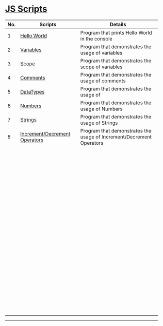 # [JS Scripts][0]

| No. | Scripts | Details |
| - | - | - |
| 1 | [Hello World][1] | Program that prints Hello World in the console |
| 2 | [Variables][2] | Program that demonstrates the usage of variables |
| 3 | [Scope][3] | Program that demonstrates the scope of variables |
| 4 | [Comments][4] | Program that demonstrates the usage of comments |
| 5 | [DataTypes][5] | Program that demonstrates the usage of  |
| 6 | [Numbers][6] | Program that demonstrates the usage of Numbers |
| 7 | [Strings][7] | Program that demonstrates the usage of Strings |
| 8 | [Increment/Decrement Operators][8] | Program that demonstrates the usage of Increment/Decrement Operators |
|  |  |  |
|  |  |  |
|  |  |  |
|  |  |  |
|  |  |  |
|  |  |  |
|  |  |  |
|  |  |  |
|  |  |  |
|  |  |  |
|  |  |  |
|  |  |  |
|  |  |  |
|  |  |  |
|  |  |  |
|  |  |  |
|  |  |  |
|  |  |  |
|  |  |  |
|  |  |  |
|  |  |  |
|  |  |  |
|  |  |  |
|  |  |  |
|  |  |  |
|  |  |  |
|  |  |  |
|  |  |  |
|  |  |  |
|  |  |  |
|  |  |  |
|  |  |  |
|  |  |  |
|  |  |  |
|  |  |  |
|  |  |  |
|  |  |  |
|  |  |  |
|  |  |  |
|  |  |  |
|  |  |  |
|  |  |  |
|  |  |  |
|  |  |  |
|  |  |  |
|  |  |  |
|  |  |  |
|  |  |  |
|  |  |  |
|  |  |  |
|  |  |  |
|  |  |  |
|  |  |  |
|  |  |  |
|  |  |  |
|  |  |  |
|  |  |  |
|  |  |  |
|  |  |  |
|  |  |  |
|  |  |  |
|  |  |  |
|  |  |  |
|  |  |  |
|  |  |  |
|  |  |  |
|  |  |  |
|  |  |  |
|  |  |  |
|  |  |  |
|  |  |  |
|  |  |  |
|  |  |  |
|  |  |  |
|  |  |  |
|  |  |  |
|  |  |  |
|  |  |  |
|  |  |  |
|  |  |  |
|  |  |  |
|  |  |  |
|  |  |  |
|  |  |  |
|  |  |  |
|  |  |  |
|  |  |  |
|  |  |  |
|  |  |  |
|  |  |  |
|  |  |  |
|  |  |  |

---



[0]: https://github.com/AswinBarath/JS-scripts "Repository Link"



[1]: https://github.com/AswinBarath/JS-scripts/blob/main/1%20JS%20Fundamentals/helloworld.js "Hello World Program"
[2]: https://github.com/AswinBarath/JS-scripts/blob/main/1%20JS%20Fundamentals/variables.js "Variables Program"
[3]: https://github.com/AswinBarath/JS-scripts/blob/main/1%20JS%20Fundamentals/scope.js "Scope Program"
[4]: https://github.com/AswinBarath/JS-scripts/blob/main/1%20JS%20Fundamentals/comments.js "Comments Program"
[5]: https://github.com/AswinBarath/JS-scripts/blob/main/1%20JS%20Fundamentals/datatypes.js "DataTypes Program"
[6]: https://github.com/AswinBarath/JS-scripts/blob/main/1%20JS%20Fundamentals/numbers.js "Numbers Program"
[7]: https://github.com/AswinBarath/JS-scripts/blob/main/1%20JS%20Fundamentals/strings.js "Strings Program"
[8]: https://github.com/AswinBarath/JS-scripts/blob/main/1%20JS%20Fundamentals/incrementDecrementOperators.js "Increment/Decrement Operators Program"


[101]: https://github.com/AswinBarath/JS-scripts/blob/main/Error%20Handling/errorHandling.js "Error Handling JS Script"
